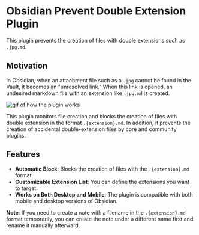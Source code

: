 # Obsidian Prevent Double Extension Plugin

This plugin prevents the creation of files with double extensions such as `.jpg.md`. 

## Motivation

In Obsidian, when an attachment file such as a `.jpg` cannot be found in the Vault, it becomes an "unresolved link." When this link is opened, an undesired markdown file with an extension like `.jpg.md` is created.

![gif of how the plugin works](https://i.gyazo.com/175ca223db9d8e703179d9d56e014e02.gif)

This plugin monitors file creation and blocks the creation of files with double extension in the format `.{extension}.md`.
In addition, it prevents the creation of accidental double-extension files by core and community plugins.

## Features

- **Automatic Block**: Blocks the creation of files with the `.{extension}.md` format.
- **Customizable Extension List**: You can define the extensions you want to target.
- **Works on Both Desktop and Mobile**: The plugin is compatible with both mobile and desktop versions of Obsidian.

**Note**: If you need to create a note with a filename in the `.{extension}.md` format temporarily, you can create the note under a different name first and rename it manually afterward.
